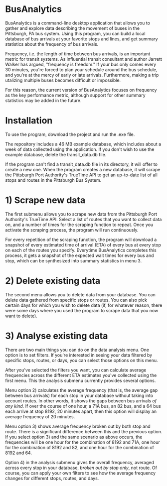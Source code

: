 # BusAnalytics

BusAnalytics is a command-line desktop application that allows you to gather and explore data describing the movement of buses in the Pittsburgh, PA bus system. Using this program, you can build a local database of bus arrivals at your favorite stops and lines, and get summary statistics about the frequency of bus arrivals.

Frequency, i.e. the length of time between bus arrivals, is an important metric for transit systems. As influential transit consultant and author Jarrett Walker has argued, "frequency is freedom." If your bus only comes every 30 minutes, you're forced to plan your schedule around the bus schedule, and you're at the mercy of early or late arrivals. Furthermore, making a trip utalizing multiple buses becomes difficult or impossible. 

For this reason, the current version of BusAnalytics focuses on frequency as the key performance metric, although support for other summary statistics may be added in the future.

# Installation

To use the program, download the project and run the .exe file.

The repository includes a 46 MB example database, which includes about a week of data collected using the application. If you don't wish to use the example database, delete the transit_data.db file.

If the program can't find a transit_data.db file in its directory, it will offer to create a new one. When the program creates a new database, it will scrape the Pittsburgh Port Authority's TrueTime API to get an up-to-date list of all stops and routes in the Pittsburgh Bus System.

# 1) Scrape new data

The first submenu allows you to scrape new data from the Pittsburgh Port Authority's TrueTime API. Select a list of routes that you want to collect data on, and a number of times for the scraping function to repeat. Once you activate the scraping process, the program will run continuously.

For every repetition of the scraping function, the program will download a snapshot of every estimated time of arrival (ETA) of every bus at every stop on each of the routes you specify. Everytime BusAnalytics completes this process, it gets a snapshot of the expected wait times for every bus and stop, which can be synthesized into summary statistics in menu 3.

# 2) Delete existing data

The second menu allows you to delete data from your database. You can delete data gathered from specific stops or routes. You can also pick certain days for which you wish to delete data (if, for whatever reason, there were some days where you used the program to scrape data that you now want to delete).

# 3) Analyse existing data

There are two main things you can do on the data analysis menu. One option is to set filters. If you're interested in seeing your data filtered by specific stops, routes, or days, you can select those options on this menu. 

After you've selected the filters you want, you can calculate average frequencies across the different ETA estimates you've collected using the first menu. This the analysis submenu currently provides several options. 

Menu option 2) calculates the average frequency (that is, the average gap between bus arrivals) for each stop in your database without taking into account routes. In other words, it shows the gaps between bus arrivals *of any kind.* If over the course of one hour, a 71A bus, an 82 bus, and a 64 bus each arrive at stop 8192, 20 minutes apart, then this option will display an average frequency of 20 minutes.

Menu option 3) shows average frequency broken out by both stop and route. There is a significant difference between this and the previous option. If you select option 3) and the same scenario as above occurs, the frequencies will be one hour for the combination of 8192 and 71A, one hour for the combination of 8192 and 82, and one hour for the combination of 8192 and 64.

Option 4) in the analysis submenu gives the overall frequency, averaged across every stop in your database, *broken out by stop only*, not route. Of course, you can apply your own filters to see how the average frequency changes for different stops, routes, and days.
